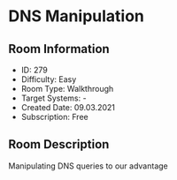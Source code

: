 ﻿# DNS Manipulation

## Room Information
- ID: 279
- Difficulty: Easy
- Room Type: Walkthrough
- Target Systems: -
- Created Date: 09.03.2021
- Subscription: Free

## Room Description
Manipulating DNS queries to our advantage
